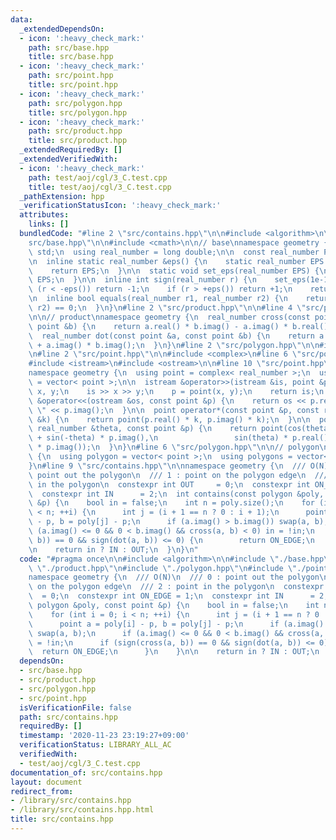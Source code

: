 ```yaml
---
data:
  _extendedDependsOn:
  - icon: ':heavy_check_mark:'
    path: src/base.hpp
    title: src/base.hpp
  - icon: ':heavy_check_mark:'
    path: src/point.hpp
    title: src/point.hpp
  - icon: ':heavy_check_mark:'
    path: src/polygon.hpp
    title: src/polygon.hpp
  - icon: ':heavy_check_mark:'
    path: src/product.hpp
    title: src/product.hpp
  _extendedRequiredBy: []
  _extendedVerifiedWith:
  - icon: ':heavy_check_mark:'
    path: test/aoj/cgl/3_C.test.cpp
    title: test/aoj/cgl/3_C.test.cpp
  _pathExtension: hpp
  _verificationStatusIcon: ':heavy_check_mark:'
  attributes:
    links: []
  bundledCode: "#line 2 \"src/contains.hpp\"\n\n#include <algorithm>\n\n#line 2 \"\
    src/base.hpp\"\n\n#include <cmath>\n\n// base\nnamespace geometry {\n  using namespace\
    \ std;\n  using real_number = long double;\n\n  const real_number PI = acosl(-1);\n\
    \n  inline static real_number &eps() {\n    static real_number EPS = 1e-10;\n\
    \    return EPS;\n  }\n\n  static void set_eps(real_number EPS) {\n    eps() =\
    \ EPS;\n  }\n\n  inline int sign(real_number r) {\n    set_eps(1e-10);\n    if\
    \ (r < -eps()) return -1;\n    if (r > +eps()) return +1;\n    return 0;\n  }\n\
    \n  inline bool equals(real_number r1, real_number r2) {\n    return sign(r1 -\
    \ r2) == 0;\n  }\n}\n#line 2 \"src/product.hpp\"\n\n#line 4 \"src/product.hpp\"\
    \n\n// product\nnamespace geometry {\n  real_number cross(const point &a, const\
    \ point &b) {\n    return a.real() * b.imag() - a.imag() * b.real();\n  }\n\n\
    \  real_number dot(const point &a, const point &b) {\n    return a.real() * b.real()\
    \ + a.imag() * b.imag();\n  }\n}\n#line 2 \"src/polygon.hpp\"\n\n#include <vector>\n\
    \n#line 2 \"src/point.hpp\"\n\n#include <complex>\n#line 6 \"src/point.hpp\"\n\
    #include <istream>\n#include <ostream>\n\n#line 10 \"src/point.hpp\"\n\n// point\n\
    namespace geometry {\n  using point = complex< real_number >;\n  using points\
    \ = vector< point >;\n\n  istream &operator>>(istream &is, point &p) {\n    real_number\
    \ x, y;\n    is >> x >> y;\n    p = point(x, y);\n    return is;\n  }\n\n  ostream\
    \ &operator<<(ostream &os, const point &p) {\n    return os << p.real() << \"\
    \ \" << p.imag();\n  }\n\n  point operator*(const point &p, const real_number\
    \ &k) {\n    return point(p.real() * k, p.imag() * k);\n  }\n\n  point rotate(const\
    \ real_number &theta, const point &p) {\n    return point(cos(theta) * p.real()\
    \ + sin(-theta) * p.imag(),\n                 sin(theta) * p.real() + cos(-theta)\
    \ * p.imag());\n  }\n}\n#line 6 \"src/polygon.hpp\"\n\n// polygon\nnamespace geometry\
    \ {\n  using polygon = vector< point >;\n  using polygons = vector< polygon >;\n\
    }\n#line 9 \"src/contains.hpp\"\n\nnamespace geometry {\n  /// O(N)\n  /// 0 :\
    \ point out the polygon\n  /// 1 : point on the polygon edge\n  /// 2 : point\
    \ in the polygon\n  constexpr int OUT     = 0;\n  constexpr int ON_EDGE = 1;\n\
    \  constexpr int IN      = 2;\n  int contains(const polygon &poly, const point\
    \ &p) {\n    bool in = false;\n    int n = poly.size();\n    for (int i = 0; i\
    \ < n; ++i) {\n      int j = (i + 1 == n ? 0 : i + 1);\n      point a = poly[i]\
    \ - p, b = poly[j] - p;\n      if (a.imag() > b.imag()) swap(a, b);\n      if\
    \ (a.imag() <= 0 && 0 < b.imag() && cross(a, b) < 0) in = !in;\n      if (sign(cross(a,\
    \ b)) == 0 && sign(dot(a, b)) <= 0) {\n        return ON_EDGE;\n      }\n    }\n\
    \n    return in ? IN : OUT;\n  }\n}\n"
  code: "#pragma once\n\n#include <algorithm>\n\n#include \"./base.hpp\"\n#include\
    \ \"./product.hpp\"\n#include \"./polygon.hpp\"\n#include \"./point.hpp\"\n\n\
    namespace geometry {\n  /// O(N)\n  /// 0 : point out the polygon\n  /// 1 : point\
    \ on the polygon edge\n  /// 2 : point in the polygon\n  constexpr int OUT   \
    \  = 0;\n  constexpr int ON_EDGE = 1;\n  constexpr int IN      = 2;\n  int contains(const\
    \ polygon &poly, const point &p) {\n    bool in = false;\n    int n = poly.size();\n\
    \    for (int i = 0; i < n; ++i) {\n      int j = (i + 1 == n ? 0 : i + 1);\n\
    \      point a = poly[i] - p, b = poly[j] - p;\n      if (a.imag() > b.imag())\
    \ swap(a, b);\n      if (a.imag() <= 0 && 0 < b.imag() && cross(a, b) < 0) in\
    \ = !in;\n      if (sign(cross(a, b)) == 0 && sign(dot(a, b)) <= 0) {\n      \
    \  return ON_EDGE;\n      }\n    }\n\n    return in ? IN : OUT;\n  }\n}\n"
  dependsOn:
  - src/base.hpp
  - src/product.hpp
  - src/polygon.hpp
  - src/point.hpp
  isVerificationFile: false
  path: src/contains.hpp
  requiredBy: []
  timestamp: '2020-11-23 23:19:27+09:00'
  verificationStatus: LIBRARY_ALL_AC
  verifiedWith:
  - test/aoj/cgl/3_C.test.cpp
documentation_of: src/contains.hpp
layout: document
redirect_from:
- /library/src/contains.hpp
- /library/src/contains.hpp.html
title: src/contains.hpp
---
```

